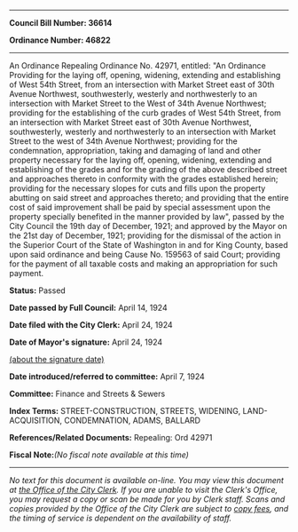 

********

**Council Bill Number: 36614**
   
**Ordinance Number: 46822**
********

 An Ordinance Repealing Ordinance No. 42971, entitled: "An Ordinance Providing for the laying off, opening, widening, extending and establishing of West 54th Street, from an intersection with Market Street east of 30th Avenue Northwest, southwesterly, westerly and northwesterly to an intersection with Market Street to the West of 34th Avenue Northwest; providing for the establishing of the curb grades of West 54th Street, from an intersection with Market Street east of 30th Avenue Northwest, southwesterly, westerly and northwesterly to an intersection with Market Street to the west of 34th Avenue Northwest; providing for the condemnation, appropriation, taking and damaging of land and other property necessary for the laying off, opening, widening, extending and establishing of the grades and for the grading of the above described street and approaches thereto in conformity with the grades established herein; providing for the necessary slopes for cuts and fills upon the property abutting on said street and approaches thereto; and providing that the entire cost of said improvement shall be paid by special assessment upon the property specially benefited in the manner provided by law", passed by the City Council the 19th day of December, 1921; and approved by the Mayor on the 21st day of December, 1921; providing for the dismissal of the action in the Superior Court of the State of Washington in and for King County, based upon said ordinance and being Cause No. 159563 of said Court; providing for the payment of all taxable costs and making an appropriation for such payment.

**Status:** Passed
   
**Date passed by Full Council:** April 14, 1924
   
**Date filed with the City Clerk:** April 24, 1924
   
**Date of Mayor's signature:** April 24, 1924
   
[(about the signature date)](/~public/approvaldate.htm)
   
   
   
**Date introduced/referred to committee:** April 7, 1924
   
**Committee:** Finance and Streets & Sewers
   
   
**Index Terms:** STREET-CONSTRUCTION, STREETS, WIDENING, LAND-ACQUISITION, CONDEMNATION, ADAMS, BALLARD

**References/Related Documents:** Repealing: Ord 42971

**Fiscal Note:**_(No fiscal note available at this time)_
********

_No text for this document is available on-line. You may view this document at [the Office of the City Clerk](http://www.seattle.gov/leg/clerk/contactUs.htm). If you are unable to visit the Clerk's Office, you may request a copy or scan be made for you by Clerk staff. Scans and copies provided by the Office of the City Clerk are subject to [copy fees](http://clerk.seattle.gov/~public/clerkfees.htm), and the timing of service is dependent on the availability of staff._

